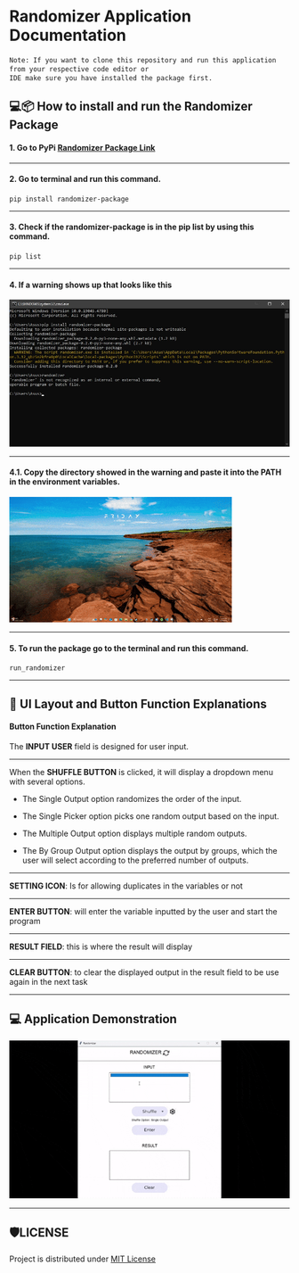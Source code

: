 
# Randomizer Application Documentation
    Note: If you want to clone this repository and run this application from your respective code editor or 
    IDE make sure you have installed the package first.
## 💻📦 How to install and run the Randomizer Package
  #### 1. Go to PyPi [Randomizer Package Link](https://pypi.org/project/randomizer-package/)
  ***
  #### 2. Go to terminal and run this command.
    pip install randomizer-package
  ***
  #### 3. Check if the randomizer-package is in the pip list by using this command.
    pip list
  ***
  #### 4. If a warning shows up that looks like this
  ![warning](doc_imgs/warning_script.jpg)
  ***
  #### 4.1. Copy the directory showed in the warning and paste it into the PATH in the environment variables.
  ![environmental_variable](doc_imgs/environmental_variable.gif)
  ***
  #### 5. To run the package go to the terminal and run this command.
    run_randomizer

---

## 💁 UI Layout and Button Function Explanations
  #### Button Function Explanation
The **INPUT USER** field is designed for user input. 
***

When the **SHUFFLE BUTTON** is clicked, it will display a dropdown menu with several options. 

  * The Single Output option randomizes the order of the input. 

  * The Single Picker option picks one random output based on the input. 

  * The Multiple Output option displays multiple random outputs. 

  * The By Group Output option displays the output by groups, which the user will select according to the preferred number of outputs.
    
 ***
 **SETTING ICON**: Is for allowing duplicates in the
 variables or not
 ***
 
 **ENTER BUTTON**: will enter the variable inputted by
 the user and start the program
 
 ***
 **RESULT FIELD**: this is where the result will display
 ***
 
 **CLEAR BUTTON**: to clear the displayed output in the result
 field to be use again in the next task

  ***
  ## 💻 Application Demonstration
  ![app_demo](doc_imgs/application_demo.gif)
  ***

  ## 🛡️LICENSE
  Project is distributed under [MIT License](LICENSE)



 
  
